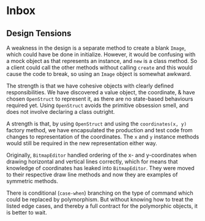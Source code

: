 # Inbox

## Design Tensions
A weakness in the design is a separate method to create a blank `Image`, which could have be done in initialize. However, it would be confusing with a mock object as that represents an instance, and `new` is a class method.
So a client could call the other methods without calling `create` and this would cause the code to break, so using an `Image` object is somewhat awkward.

The strength is that we have cohesive objects with clearly defined responsibilities. We have discovered a value object, the coordinate, & have chosen `OpenStruct` to represent it, as there are no state-based behaviours required yet. Using `OpenStruct` avoids the primitive obsession smell, and does not involve declaring
a class outright.

A strength is that, by using `OpenStruct` and using the `coordinates(x, y)` factory method, we have encapsulated the production and test code from changes to representation of the coordinates. The `x` and `y` instance methods would still be required in the new representation either way.

Originally, `BitmapEditor` handled ordering of the x- and y-coordinates when drawing horizontal and vertical lines correctly, which for means that knowledge of coordinates has leaked into `BitmapEditor`. They were moved to their respective draw line methods and now they are examples of symmetric methods.

There is conditional (`case-when`) branching on the type of command which could be replaced by polymorphism. But without knowing how to treat the listed edge cases, and thereby a full contract for the polymorphic objects, it is better to wait.
